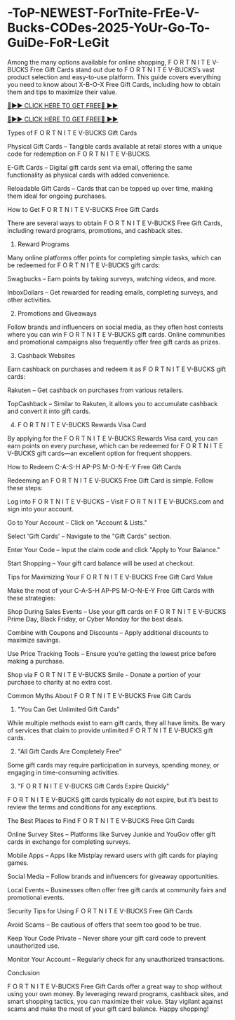 # -ToP-NEWEST-ForTnite-FrEe-V-Bucks-CODes-2025-YoUr-Go-To-GuiDe-FoR-LeGit

Among the many options available for online shopping, F O R T N I T E V-BUCKS Free Gift Cards stand out due to F O R T N I T E V-BUCKS’s vast product selection and easy-to-use platform. This guide covers everything you need to know about X-B-O-X Free Gift Cards, including how to obtain them and tips to maximize their value.

[🔴►► CLICK HERE TO GET FREE🔴 ►►](https://appbitly.com/V-Bucks-Generator)

[🔴►► CLICK HERE TO GET FREE🔴 ►►](https://appbitly.com/V-Bucks-Generator)

Types of F O R T N I T E V-BUCKS Gift Cards

Physical Gift Cards – Tangible cards available at retail stores with a unique code for redemption on F O R T N I T E V-BUCKS.

E-Gift Cards – Digital gift cards sent via email, offering the same functionality as physical cards with added convenience.

Reloadable Gift Cards – Cards that can be topped up over time, making them ideal for ongoing purchases.

How to Get F O R T N I T E V-BUCKS Free Gift Cards

There are several ways to obtain F O R T N I T E V-BUCKS Free Gift Cards, including reward programs, promotions, and cashback sites.

1. Reward Programs

Many online platforms offer points for completing simple tasks, which can be redeemed for F O R T N I T E V-BUCKS gift cards:

Swagbucks – Earn points by taking surveys, watching videos, and more.

InboxDollars – Get rewarded for reading emails, completing surveys, and other activities.

2. Promotions and Giveaways

Follow brands and influencers on social media, as they often host contests where you can win F O R T N I T E V-BUCKS gift cards. Online communities and promotional campaigns also frequently offer free gift cards as prizes.

3. Cashback Websites

Earn cashback on purchases and redeem it as F O R T N I T E V-BUCKS gift cards:

Rakuten – Get cashback on purchases from various retailers.

TopCashback – Similar to Rakuten, it allows you to accumulate cashback and convert it into gift cards.

4. F O R T N I T E V-BUCKS Rewards Visa Card

By applying for the F O R T N I T E V-BUCKS Rewards Visa card, you can earn points on every purchase, which can be redeemed for F O R T N I T E V-BUCKS gift cards—an excellent option for frequent shoppers.

How to Redeem C-A-S-H AP-PS M-O-N-E-Y Free Gift Cards

Redeeming an F O R T N I T E V-BUCKS Free Gift Card is simple. Follow these steps:

Log into F O R T N I T E V-BUCKS – Visit F O R T N I T E V-BUCKS.com and sign into your account.

Go to Your Account – Click on "Account & Lists."

Select 'Gift Cards' – Navigate to the "Gift Cards" section.

Enter Your Code – Input the claim code and click "Apply to Your Balance."

Start Shopping – Your gift card balance will be used at checkout.

Tips for Maximizing Your F O R T N I T E V-BUCKS Free Gift Card Value

Make the most of your C-A-S-H AP-PS M-O-N-E-Y Free Gift Cards with these strategies:

Shop During Sales Events – Use your gift cards on F O R T N I T E V-BUCKS Prime Day, Black Friday, or Cyber Monday for the best deals.

Combine with Coupons and Discounts – Apply additional discounts to maximize savings.

Use Price Tracking Tools – Ensure you’re getting the lowest price before making a purchase.

Shop via F O R T N I T E V-BUCKS Smile – Donate a portion of your purchase to charity at no extra cost.

Common Myths About F O R T N I T E V-BUCKS Free Gift Cards

1. "You Can Get Unlimited Gift Cards"

While multiple methods exist to earn gift cards, they all have limits. Be wary of services that claim to provide unlimited F O R T N I T E V-BUCKS gift cards.

2. "All Gift Cards Are Completely Free"

Some gift cards may require participation in surveys, spending money, or engaging in time-consuming activities.

3. "F O R T N I T E V-BUCKS Gift Cards Expire Quickly"

F O R T N I T E V-BUCKS gift cards typically do not expire, but it’s best to review the terms and conditions for any exceptions.

The Best Places to Find F O R T N I T E V-BUCKS Free Gift Cards

Online Survey Sites – Platforms like Survey Junkie and YouGov offer gift cards in exchange for completing surveys.

Mobile Apps – Apps like Mistplay reward users with gift cards for playing games.

Social Media – Follow brands and influencers for giveaway opportunities.

Local Events – Businesses often offer free gift cards at community fairs and promotional events.

Security Tips for Using F O R T N I T E V-BUCKS Free Gift Cards

Avoid Scams – Be cautious of offers that seem too good to be true.

Keep Your Code Private – Never share your gift card code to prevent unauthorized use.

Monitor Your Account – Regularly check for any unauthorized transactions.

Conclusion

F O R T N I T E V-BUCKS Free Gift Cards offer a great way to shop without using your own money. By leveraging reward programs, cashback sites, and smart shopping tactics, you can maximize their value. Stay vigilant against scams and make the most of your gift card balance. Happy shopping!
